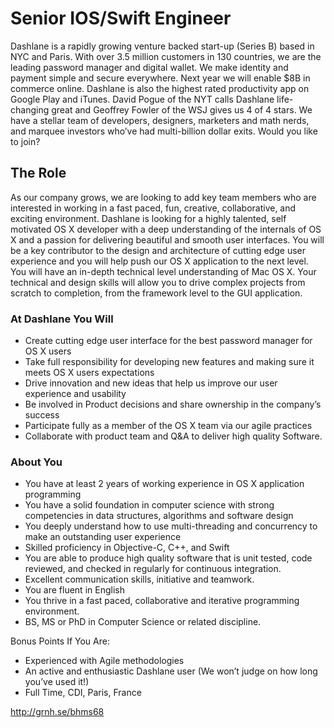 # Senior IOS/Swift Engineer

Dashlane is a rapidly growing venture backed start-up (Series B) based in NYC and Paris. With over 3.5 million customers in 130 countries, we are the leading password manager and digital wallet. We make identity and payment simple and secure everywhere.  Next year we will enable $8B in commerce online.  Dashlane is also the highest rated productivity app on Google Play and iTunes.  David Pogue of the NYT calls Dashlane life-changing great and Geoffrey Fowler of the WSJ gives us 4 of 4 stars. We have a stellar team of developers, designers, marketers and math nerds, and marquee investors who’ve had multi-billion dollar exits.  Would you like to join?

## The Role

As our company grows, we are looking to add key team members who are interested in working in a fast paced, fun, creative, collaborative, and exciting environment. Dashlane is  looking for a highly talented, self motivated OS X developer with a deep understanding of the internals of OS X and a passion for delivering beautiful and smooth user interfaces. You will be a key contributor to the design and architecture of cutting edge user experience and you will help push our OS X application to the next level. You will have an in-depth technical level understanding of Mac OS X.  Your technical and design skills will allow you to drive complex projects from scratch to completion, from the framework level to the GUI application.

### At Dashlane You Will

* Create cutting edge user interface for the best password manager for OS X users
* Take full responsibility for developing new features and making sure it meets OS X users expectations
* Drive innovation and new ideas that help us improve our user experience and usability
* Be involved in Product decisions and share ownership in the company’s success
* Participate fully as a member of the OS X team via our agile practices
* Collaborate with product team and Q&A to deliver high quality Software.

### About You

* You have at least 2 years of working experience in OS X application programming
* You have a solid foundation in computer science with strong competencies in data structures, algorithms and software design
* You deeply understand how to use multi-threading and concurrency to make an outstanding user experience
* Skilled proficiency in Objective-C, C++, and Swift
* You are able to produce high quality software that is unit tested, code reviewed, and checked in regularly for continuous integration.
* Excellent communication skills, initiative and teamwork.
* You are fluent in English
* You thrive in a fast paced, collaborative and iterative programming environment.
* BS, MS or PhD in Computer Science or related discipline.

Bonus Points If You Are:
* Experienced with Agile methodologies
* An active and enthusiastic Dashlane user (We won’t judge on how long you’ve used it!)
* Full Time, CDI, Paris, France

http://grnh.se/bhms68
